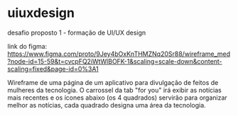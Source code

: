 # uiuxdesign
desafio proposto 1 - formação de UI/UX design

link do figma: https://www.figma.com/proto/9Jey4bOxKnTHMZNq20Sr88/wireframe_med?node-id=15-59&t=cvcpFQ2iWtWlBOFK-1&scaling=scale-down&content-scaling=fixed&page-id=0%3A1

Wireframe de uma página de um aplicativo para divulgação de feitos de mulheres da tecnologia. O carrossel da tab "for you" irá exibir as notícias mais recentes e os ícones abaixo (os 4 quadrados) servirão para organizar melhor as notícias, cada quadrado designa uma área da tecnologia.
